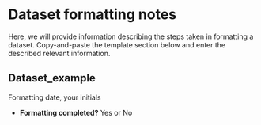 # Dataset formatting notes

Here, we will provide information describing the steps taken in formatting a dataset. Copy-and-paste the template section below and enter the described relevant information.

## Dataset_example

Formatting date, your initials

* **Formatting completed?** Yes or No


